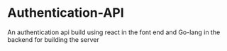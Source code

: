 # Authentication-API
An authentication api build using react in the font end and Go-lang in the backend for building the server
